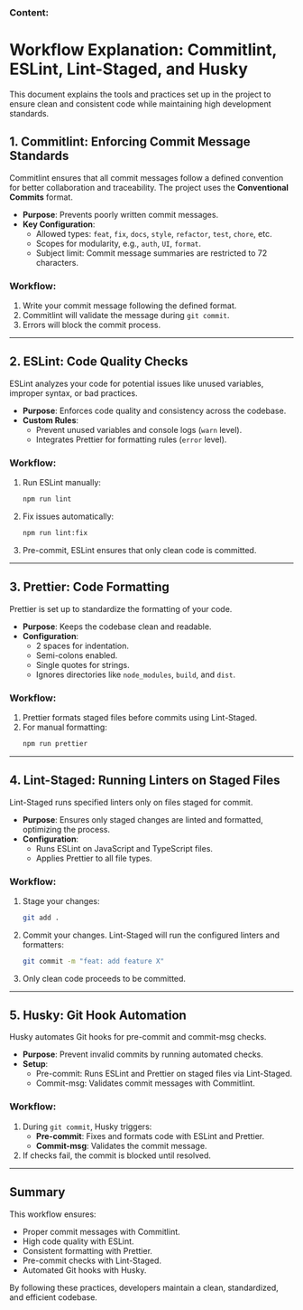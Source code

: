 ### Content:

# Workflow Explanation: Commitlint, ESLint, Lint-Staged, and Husky

This document explains the tools and practices set up in the project to ensure clean and consistent code while maintaining high development standards.

## 1. Commitlint: Enforcing Commit Message Standards

Commitlint ensures that all commit messages follow a defined convention for better collaboration and traceability. The project uses the **Conventional Commits** format.

- **Purpose**: Prevents poorly written commit messages.
- **Key Configuration**:
  - Allowed types: `feat`, `fix`, `docs`, `style`, `refactor`, `test`, `chore`, etc.
  - Scopes for modularity, e.g., `auth`, `UI`, `format`.
  - Subject limit: Commit message summaries are restricted to 72 characters.

### Workflow:

1. Write your commit message following the defined format.
2. Commitlint will validate the message during `git commit`.
3. Errors will block the commit process.

---

## 2. ESLint: Code Quality Checks

ESLint analyzes your code for potential issues like unused variables, improper syntax, or bad practices.

- **Purpose**: Enforces code quality and consistency across the codebase.
- **Custom Rules**:
  - Prevent unused variables and console logs (`warn` level).
  - Integrates Prettier for formatting rules (`error` level).

### Workflow:

1. Run ESLint manually:
   ```bash
   npm run lint
   ```
2. Fix issues automatically:
   ```bash
   npm run lint:fix
   ```
3. Pre-commit, ESLint ensures that only clean code is committed.

---

## 3. Prettier: Code Formatting

Prettier is set up to standardize the formatting of your code.

- **Purpose**: Keeps the codebase clean and readable.
- **Configuration**:
  - 2 spaces for indentation.
  - Semi-colons enabled.
  - Single quotes for strings.
  - Ignores directories like `node_modules`, `build`, and `dist`.

### Workflow:

1. Prettier formats staged files before commits using Lint-Staged.
2. For manual formatting:
   ```bash
   npm run prettier
   ```

---

## 4. Lint-Staged: Running Linters on Staged Files

Lint-Staged runs specified linters only on files staged for commit.

- **Purpose**: Ensures only staged changes are linted and formatted, optimizing the process.
- **Configuration**:
  - Runs ESLint on JavaScript and TypeScript files.
  - Applies Prettier to all file types.

### Workflow:

1. Stage your changes:
   ```bash
   git add .
   ```
2. Commit your changes. Lint-Staged will run the configured linters and formatters:
   ```bash
   git commit -m "feat: add feature X"
   ```
3. Only clean code proceeds to be committed.

---

## 5. Husky: Git Hook Automation

Husky automates Git hooks for pre-commit and commit-msg checks.

- **Purpose**: Prevent invalid commits by running automated checks.
- **Setup**:
  - Pre-commit: Runs ESLint and Prettier on staged files via Lint-Staged.
  - Commit-msg: Validates commit messages with Commitlint.

### Workflow:

1. During `git commit`, Husky triggers:
   - **Pre-commit**: Fixes and formats code with ESLint and Prettier.
   - **Commit-msg**: Validates the commit message.
2. If checks fail, the commit is blocked until resolved.

---

## Summary

This workflow ensures:

- Proper commit messages with Commitlint.
- High code quality with ESLint.
- Consistent formatting with Prettier.
- Pre-commit checks with Lint-Staged.
- Automated Git hooks with Husky.

By following these practices, developers maintain a clean, standardized, and efficient codebase.

```

```
